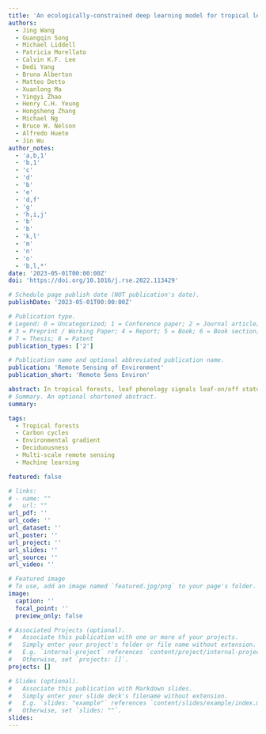 ```yaml
---
title: 'An ecologically-constrained deep learning model for tropical leaf phenology monitoring using PlanetScope satellites'
authors:
  - Jing Wang
  - Guangqin Song
  - Michael Liddell
  - Patricia Morellato
  - Calvin K.F. Lee
  - Dedi Yang
  - Bruna Alberton
  - Matteo Detto
  - Xuanlong Ma 
  - Yingyi Zhao
  - Henry C.H. Yeung
  - Hongsheng Zhang
  - Michael Ng
  - Bruce W. Nelson
  - Alfredo Huete
  - Jin Wu
author_notes:
  - 'a,b,1'
  - 'b,1'
  - 'c'
  - 'd'
  - 'b'
  - 'e'
  - 'd,f'
  - 'g'
  - 'h,i,j'
  - 'b'
  - 'b'
  - 'k,l'
  - 'm'
  - 'n'
  - 'o'
  - 'b,l,*'
date: '2023-05-01T00:00:00Z'
doi: 'https://doi.org/10.1016/j.rse.2022.113429'

# Schedule page publish date (NOT publication's date).
publishDate: '2023-05-01T00:00:00Z'

# Publication type.
# Legend: 0 = Uncategorized; 1 = Conference paper; 2 = Journal article;
# 3 = Preprint / Working Paper; 4 = Report; 5 = Book; 6 = Book section;
# 7 = Thesis; 8 = Patent
publication_types: ['2']

# Publication name and optional abbreviated publication name.
publication: 'Remote Sensing of Environment'
publication_short: 'Remote Sens Environ'

abstract: In tropical forests, leaf phenology signals leaf-on/off status and exhibits considerable variability across scales from a single tree-crown to the entire forest ecosystem. Such phenology signals importantly regulate large-scale biogeochemical cycles and regional climate. PlanetScope CubeSats data with a 3-m resolution and near-daily global coverage provide an unprecedented opportunity to monitor both fine- and ecosystem-scale phenology variability along large environmental gradients. However, a scalable method that accurately characterizes leaf phenology from PlanetScope with biophysically meaningful metrics remains lacking. We developed an index-guided, ecologically constrained autoencoder (IG-ECAE) method to automatically derive a deciduousness metric (percentage of upper tree canopies with leaf-off status within an image pixel) from PlanetScope. The IG-ECAE first estimated the reflectance spectra of leafy/leafless canopies based on their spectral indices characteristics, then used the derived reflectance spectra to guide an autoencoder deep learning method with additional ecological constraints to refine the reflectance spectra, and finally used linear spectral unmixing to estimate the relative abundance of leafless canopies (or deciduousness) per PlanetScope image pixel. We tested the IG-ECAE method at 16 tropical forest sites spanning multiple continents and a large precipitation gradient (1470–2819 mm year−1). Among these sites, we evaluated the PlanetScope-derived deciduousness against corresponding measures derived from WorldView-2 (n = 9 sites) and local phenocams (n = 9 sites). Our results show that PlanetScope-derived deciduousness agrees:1) with that derived from WorldView-2 at the patch level (90 m × 90 m) with r2 = 0.89 across all sites; and 2) with that derived from phenocams to quantify ecosystem-scale seasonality with r2 ranging from 0.62 to 0.96. These results demonstrate the effectiveness and scalability of IG-ECAE in characterizing the wide variability in deciduousness across scales from pixels to forest ecosystems, and from a single date to the full annual cycle, indicating the potential for using high-resolution satellites to track the large-scale phenological patterns and response of tropical forests to climate change.
# Summary. An optional shortened abstract.
summary: 

tags:
  - Tropical forests
  - Carbon cycles
  - Environmental gradient
  - Deciduousness
  - Multi-scale remote sensing
  - Machine learning

featured: false

# links:
# - name: ""
#   url: ""
url_pdf: ''
url_code: ''
url_dataset: ''
url_poster: ''
url_project: ''
url_slides: ''
url_source: ''
url_video: ''

# Featured image
# To use, add an image named `featured.jpg/png` to your page's folder.
image:
  caption: ''
  focal_point: ''
  preview_only: false

# Associated Projects (optional).
#   Associate this publication with one or more of your projects.
#   Simply enter your project's folder or file name without extension.
#   E.g. `internal-project` references `content/project/internal-project/index.md`.
#   Otherwise, set `projects: []`.
projects: []

# Slides (optional).
#   Associate this publication with Markdown slides.
#   Simply enter your slide deck's filename without extension.
#   E.g. `slides: "example"` references `content/slides/example/index.md`.
#   Otherwise, set `slides: ""`.
slides:
---
```


